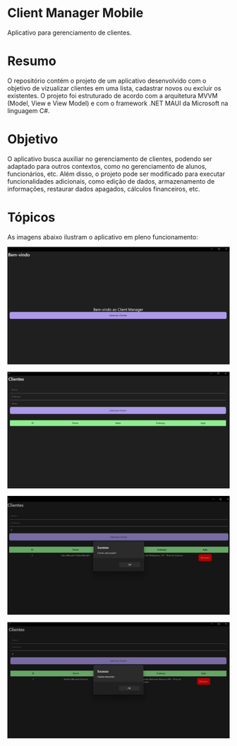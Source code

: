 <h1>Client Manager Mobile</h1>

<p>Aplicativo para gerenciamento de clientes.</p>

<h1>Resumo</h1>
O repositório contém o projeto de um aplicativo desenvolvido com o objetivo de vizualizar clientes em uma lista, cadastrar novos ou excluir os existentes. O projeto foi estruturado de acordo com a arquitetura MVVM (Model, View e View Model) e com o framework .NET MAUI da Microsoft na linguagem C#. 

<h1>Objetivo</h1>
O aplicativo busca auxiliar no gerenciamento de clientes, podendo ser adaptado para outros contextos, como no gerenciamento de alunos, funcionários, etc. Além disso, o projeto pode ser modificado para executar funcionalidades adicionais, como edição de dados, armazenamento de informações, restaurar dados apagados, cálculos financeiros, etc.   

<h1>Tópicos</h1>
As imagens abaixo ilustram o aplicativo em pleno funcionamento:  



![Tela de cadastro dos clientes](https://github.com/mirluisa/ClientManagerMobile/blob/main/Screenshots/Captura%20de%20Tela%20(1).png)  


![Tela de cadastro dos clientes](https://github.com/mirluisa/ClientManagerMobile/blob/main/Screenshots/Captura%20de%20Tela%20(2).png)  


![Retorno sobre a ação de adicionar cliente](https://github.com/mirluisa/ClientManagerMobile/blob/main/Screenshots/Captura%20de%20Tela%20(3).png)  


![Retorno sobre a ação de deletar cliente](https://github.com/mirluisa/ClientManagerMobile/blob/main/Screenshots/Captura%20de%20Tela%20(4).png)  





